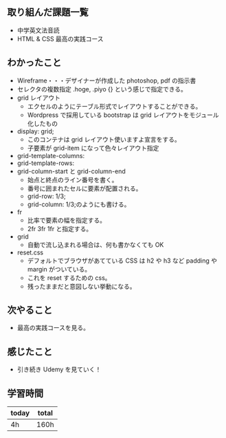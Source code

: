 ## 取り組んだ課題一覧

- 中学英文法音読
- HTML & CSS 最高の実践コース

## わかったこと

- Wireframe・・・デザイナーが作成した photoshop, pdf の指示書
- セレクタの複数指定
  .hoge, .piyo {} という感じで指定できる。
- grid レイアウト
  - エクセルのようにテーブル形式でレイアウトすることができる。
  - Wordpress で採用している bootstrap は grid レイアウトをモジュール化したもの
- display: grid;
  - このコンテナは grid レイアウト使いますよ宣言をする。
  - 子要素が grid-item になって色々レイアウト指定
- grid-template-columns:
- grid-template-rows:
- grid-column-start と grid-column-end
  - 始点と終点のライン番号を書く。
  - 番号に囲まれたセルに要素が配置される。
  - grid-row: 1/3;
  - grid-column: 1/3;のようにも書ける。
- fr
  - 比率で要素の幅を指定する。
  - 2fr 3fr 1fr と指定する。
- grid
  - 自動で流し込まれる場合は、何も書かなくても OK
- reset.css
  - デフォルトでブラウザがあてている CSS は h2 や h3 など padding や margin がついている。
  - これを reset するための css。
  - 残ったままだと意図しない挙動になる。

## 次やること

- 最高の実践コースを見る。

## 感じたこと

- 引き続き Udemy を見ていく！

## 学習時間

| today | total |
| ----- | ----- |
| 4h    | 160h  |

